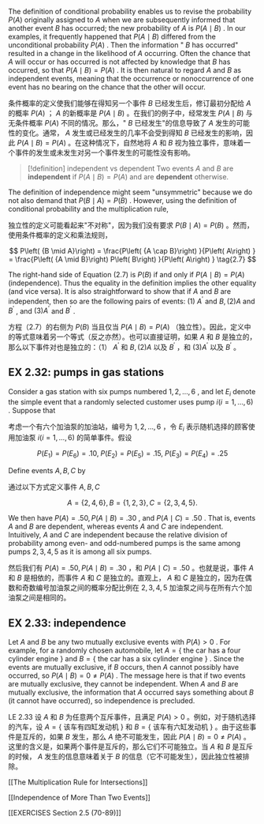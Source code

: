 
The definition of conditional probability enables us to revise the probability $P\left( A\right)$ originally assigned to $A$ when we are subsequently informed that another event $B$ has occurred; the new probability of $A$ is $P\left( {A \mid B}\right)$ . In our examples, it frequently happened that $P\left( {A \mid B}\right)$ differed from the unconditional probability $P\left( A\right)$ . Then the information " $B$ has occurred" resulted in a change in the likelihood of $A$ occurring. Often the chance that $A$ will occur or has occurred is not affected by knowledge that $B$ has occurred, so that $P\left( {A \mid B}\right) = P\left( A\right)$ . It is then natural to regard $A$ and $B$ as independent events, meaning that the occurrence or nonoccurrence of one event has no bearing on the chance that the other will occur.

条件概率的定义使我们能够在得知另一个事件 $B$ 已经发生后，修订最初分配给 $A$ 的概率 $P\left( A\right)$ ； $A$ 的新概率是 $P\left( {A \mid B}\right)$ 。在我们的例子中，经常发生 $P\left( {A \mid B}\right)$ 与无条件概率 $P\left( A\right)$ 不同的情况。那么，" $B$ 已经发生"的信息导致了 $A$ 发生的可能性的变化。通常， $A$ 发生或已经发生的几率不会受到得知 $B$ 已经发生的影响，因此 $P\left( {A \mid B}\right) = P\left( A\right)$ 。在这种情况下，自然地将 $A$ 和 $B$ 视为独立事件，意味着一个事件的发生或未发生对另一个事件发生的可能性没有影响。

> [!definition] independent vs dependent
> Two events $A$ and $B$ are **independent** if $P\left( {A \mid B}\right) = P\left( A\right)$ and are **dependent** otherwise.

The definition of independence might seem "unsymmetric" because we do not also demand that $P\left( {B \mid A}\right) = P\left( B\right)$ . However, using the definition of conditional probability and the multiplication rule,

独立性的定义可能看起来"不对称"，因为我们没有要求 $P\left( {B \mid A}\right) = P\left( B\right)$ 。然而，使用条件概率的定义和乘法规则，

$$
P\left( {B \mid A}\right) = \frac{P\left( {A \cap B}\right) }{P\left( A\right) } = \frac{P\left( {A \mid B}\right) P\left( B\right) }{P\left( A\right) } \tag{2.7}
$$

The right-hand side of Equation (2.7) is $P\left( B\right)$ if and only if $P\left( {A \mid B}\right) = P\left( A\right)$ (independence). Thus the equality in the definition implies the other equality (and vice versa). It is also straightforward to show that if $A$ and $B$ are independent, then so are the following pairs of events: (1) ${A}^{\prime }$ and $B,\left( 2\right) A$ and ${B}^{\prime }$ , and $\left( 3\right) {A}^{\prime }$ and ${B}^{\prime }$ .

方程（2.7）的右侧为 $P\left( B\right)$ 当且仅当 $P\left( {A \mid B}\right) = P\left( A\right)$ （独立性）。因此，定义中的等式意味着另一个等式（反之亦然）。也可以直接证明，如果 $A$ 和 $B$ 是独立的，那么以下事件对也是独立的：（1） ${A}^{\prime }$ 和 $B,\left( 2\right) A$ 以及 ${B}^{\prime }$ ，和 $\left( 3\right) {A}^{\prime }$ 以及 ${B}^{\prime }$ 。

## EX 2.32: pumps in gas stations

Consider a gas station with six pumps numbered $1,2,\ldots ,6$ , and let ${E}_{i}$ denote the simple event that a randomly selected customer uses pump $i\left( {i = 1,\ldots ,6}\right)$ . Suppose that

考虑一个有六个加油泵的加油站，编号为 $1,2,\ldots ,6$ ，令 ${E}_{i}$ 表示随机选择的顾客使用加油泵 $i\left( {i = 1,\ldots ,6}\right)$ 的简单事件。假设

$$
P\left( {E}_{1}\right) = P\left( {E}_{6}\right) = {.10},\;P\left( {E}_{2}\right) = P\left( {E}_{5}\right) = {.15},\;P\left( {E}_{3}\right) = P\left( {E}_{4}\right) = {.25}
$$

Define events $A,B,C$ by

通过以下方式定义事件 $A,B,C$

$$
A = \{ 2,4,6\} ,B = \{ 1,2,3\} ,C = \{ 2,3,4,5\} .
$$

We then have $P\left( A\right) = {.50},P\left( {A \mid B}\right) = {.30}$ , and $P\left( {A \mid C}\right) = {.50}$ . That is, events $A$ and $B$ are dependent, whereas events $A$ and $C$ are independent. Intuitively, $A$ and $C$ are independent because the relative division of probability among even- and odd-numbered pumps is the same among pumps $2,3,4,5$ as it is among all six pumps.

然后我们有 $P\left( A\right) = {.50},P\left( {A \mid B}\right) = {.30}$ ，和 $P\left( {A \mid C}\right) = {.50}$ 。也就是说，事件 $A$ 和 $B$ 是相依的，而事件 $A$ 和 $C$ 是独立的。直观上， $A$ 和 $C$ 是独立的，因为在偶数和奇数编号加油泵之间的概率分配比例在 $2,3,4,5$ 加油泵之间与在所有六个加油泵之间是相同的。

## EX 2.33: independence

Let $A$ and $B$ be any two mutually exclusive events with $P\left( A\right) > 0$ . For example, for a randomly chosen automobile, let $A = \{$ the car has a four cylinder engine $\}$ and $B = \{$ the car has a six cylinder engine $\}$ . Since the events are mutually exclusive, if $B$ occurs, then $A$ cannot possibly have occurred, so $P\left( {A \mid B}\right) = 0 \neq P\left( A\right)$ . The message here is that if two events are mutually exclusive, they cannot be independent. When $A$ and $B$ are mutually exclusive, the information that $A$ occurred says something about $B$ (it cannot have occurred), so independence is precluded.

LE 2.33 设 $A$ 和 $B$ 为任意两个互斥事件，且满足 $P\left( A\right) > 0$ 。例如，对于随机选择的汽车，设 $A = \{$ 该车有四缸发动机 $\}$ 和 $B = \{$ 该车有六缸发动机 $\}$ 。由于这些事件是互斥的，如果 $B$ 发生，那么 $A$ 绝不可能发生，因此 $P\left( {A \mid B}\right) = 0 \neq P\left( A\right)$ 。这里的含义是，如果两个事件是互斥的，那么它们不可能独立。当 $A$ 和 $B$ 是互斥的时候， $A$ 发生的信息意味着关于 $B$ 的信息（它不可能发生），因此独立性被排除。

[[The Multiplication Rule for Intersections]]

[[Independence of More Than Two Events]]

[[EXERCISES Section 2.5 (70-89)]]
